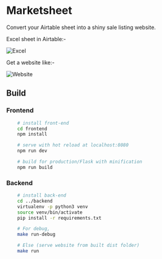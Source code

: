 # Marketsheet

Convert your Airtable sheet into a shiny sale listing website. 

Excel sheet in Airtable:-

![Excel](https://shadyabhi.keybase.pub/Marketsheet/sheet.png)

Get a website like:-

![Website](https://shadyabhi.keybase.pub/Marketsheet/website.png)

## Build

### Frontend

``` bash
	# install front-end
	cd frontend
	npm install

	# serve with hot reload at localhost:8080
	npm run dev

	# build for production/Flask with minification
	npm run build
```

### Backend

```bash
	# install back-end
	cd ../backend
	virtualenv -p python3 venv
	source venv/bin/activate
	pip install -r requirements.txt

	# For debug,
	make run-debug

	# Else (serve website from built dist folder)
	make run
```
